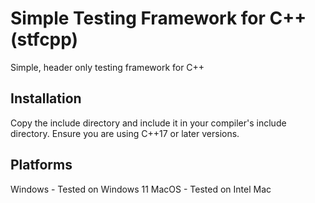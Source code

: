 # Simple Testing Framework for C++ (stfcpp)

Simple, header only testing framework for C++

## Installation

Copy the include directory and include it in your compiler's include directory. 
Ensure you are using C++17 or later versions.

## Platforms

Windows - Tested on Windows 11
MacOS - Tested on Intel Mac

